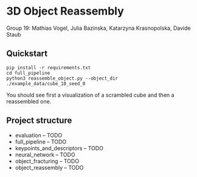 # 3D Object Reassembly
Group 19: Mathias Vogel, Julia Bazinska, Katarzyna Krasnopolska, Davide Staub

## Quickstart

```
pip install -r requirements.txt
cd full_pipeline
python3 reassemble_object.py --object_dir ./example_data/cube_10_seed_0
```

You should see first a visualization of a scrambled cube and then a reassembled one.

## Project structure
- evaluation – TODO
- full_pipeline – TODO
- keypoints_and_descriptors – TODO
- neural_network – TODO
- object_fracturing – TODO
- object_reassembly – TODO

